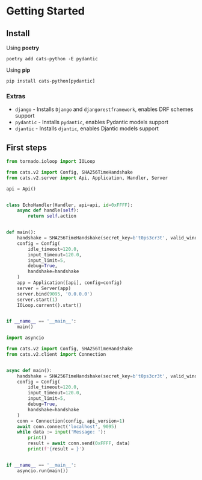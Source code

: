 # Getting Started

## Install

Using **poetry**

```shell
poetry add cats-python -E pydantic
```

Using **pip**

```shell
pip install cats-python[pydantic]
```

### Extras

+ `django` - Installs `Django` and `djangorestframework`, enables DRF schemes support
+ `pydantic` - Installs `pydantic`, enables Pydantic models support
+ `djantic` - Installs `djantic`, enables Djantic models support

## First steps

```python server.py
from tornado.ioloop import IOLoop

from cats.v2 import Config, SHA256TimeHandshake
from cats.v2.server import Api, Application, Handler, Server

api = Api()


class EchoHandler(Handler, api=api, id=0xFFFF):
    async def handle(self):
        return self.action


def main():
    handshake = SHA256TimeHandshake(secret_key=b't0ps3cr3t', valid_window=1, timeout=5.0)
    config = Config(
        idle_timeout=120.0,
        input_timeout=120.0,
        input_limit=5,
        debug=True,
        handshake=handshake
    )
    app = Application([api], config=config)
    server = Server(app)
    server.bind(9095, '0.0.0.0')
    server.start(1)
    IOLoop.current().start()


if __name__ == '__main__':
    main()

```

```python client.py
import asyncio

from cats.v2 import Config, SHA256TimeHandshake
from cats.v2.client import Connection


async def main():
    handshake = SHA256TimeHandshake(secret_key=b't0ps3cr3t', valid_window=1, timeout=5.0)
    config = Config(
        idle_timeout=120.0,
        input_timeout=120.0,
        input_limit=5,
        debug=True,
        handshake=handshake
    )
    conn = Connection(config, api_version=1)
    await conn.connect('localhost', 9095)
    while data := input('Message: '):
        print()
        result = await conn.send(0xFFFF, data)
        print(f'{result = }')


if __name__ == '__main__':
    asyncio.run(main())

```